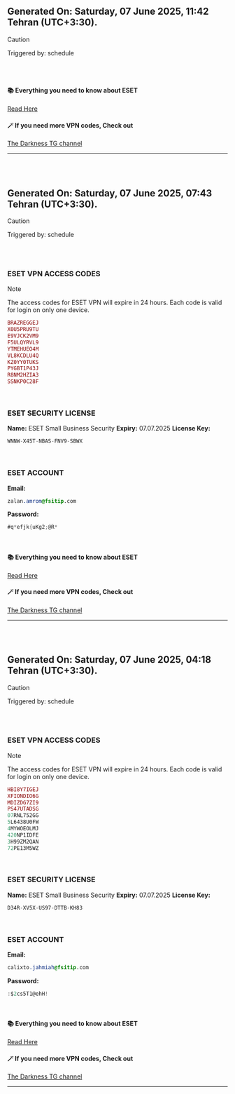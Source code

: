 ## Generated On: Saturday, 07 June 2025, 11:42 Tehran (UTC+3:30).

> [!CAUTION]
> Triggered by: schedule

<br><br>

#### 📚 Everything you need to know about ESET

[Read Here](https://t.me/F_NiREvil/2113)

#### 🪄 If you need more VPN codes, Check out

[The Darkness TG channel](https://t.me/Eset_key_trial)

---

<br><br>

## Generated On: Saturday, 07 June 2025, 07:43 Tehran (UTC+3:30).

> [!CAUTION]
> Triggered by: schedule

<br><br>

### ESET VPN ACCESS CODES

> [!NOTE]
> The access codes for ESET VPN will expire in 24 hours.
> Each code is valid for login on only one device.

```ruby
BRAZREGGEJ
X0U5PRU9TU
E9VJCK2VM9
F5ULQYRVL9
YTMEHUEO4M
VL8KCDLU4Q
KZ0YY0TUKS
PYGBT1P43J
R8NM2HZIA3
SSNKP0C28F
```

<br>

### ESET SECURITY LICENSE

**Name:** ESET Small Business Security
**Expiry:** 07.07.2025
**License Key:**

```POV-Ray SDL
WNNW-X45T-NBAS-FNV9-SBWX
```

<br>

### ESET ACCOUNT

**Email:**

```CSS
zalan.amrom@fsitip.com
```

**Password:**

```POV-Ray SDL
#q*efjk{uKg2;@R*
```

<br>

#### 📚 Everything you need to know about ESET

[Read Here](https://t.me/F_NiREvil/2113)

#### 🪄 If you need more VPN codes, Check out

[The Darkness TG channel](https://t.me/Eset_key_trial)

---

<br><br>

## Generated On: Saturday, 07 June 2025, 04:18 Tehran (UTC+3:30).

> [!CAUTION]
> Triggered by: schedule

<br><br>

### ESET VPN ACCESS CODES

> [!NOTE]
> The access codes for ESET VPN will expire in 24 hours.
> Each code is valid for login on only one device.

```ruby
HBI8Y7IGEJ
XFIONDIO6G
MDIZDG7ZI9
PS47UTADSG
07RNL752GG
5L6438U0FW
4MYWOEOLMJ
420NP1IDFE
3H99ZM2QAN
72PE13M5WZ
```

<br>

### ESET SECURITY LICENSE

**Name:** ESET Small Business Security
**Expiry:** 07.07.2025
**License Key:**

```POV-Ray SDL
D34R-XV5X-US97-DTTB-KH83
```

<br>

### ESET ACCOUNT

**Email:**

```CSS
calixto.jahmiah@fsitip.com
```

**Password:**

```POV-Ray SDL
:$2cs5T1@ehH!
```

<br>

#### 📚 Everything you need to know about ESET

[Read Here](https://t.me/F_NiREvil/2113)

#### 🪄 If you need more VPN codes, Check out

[The Darkness TG channel](https://t.me/Eset_key_trial)

---

<br><br>

